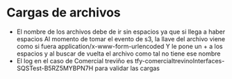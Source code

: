 # Cargas de archivos
- El nombre de los archivos debe de ir sin espacios ya que si llega a haber espacios 
Al momento de tomar el evento de s3, la llave del archivo viene como si fuera application/x-www-form-urlencoded
Y le pone un + a los espacios y al buscar de vuelta el archivo como tal no tiene ese nombre 
- El log en el caso de Comercial treviño es tfy-comercialtrevinoInterfaces-SQSTest-B5RZ5MYBPN7H para validar las cargas